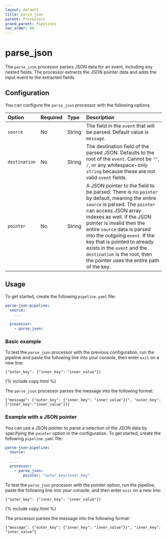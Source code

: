 ```yaml
---
layout: default
title: parse_json
parent: Processors
grand_parent: Pipelines
nav_order: 80
---
```


# parse_json

The `parse_json` processor parses JSON data for an event, including any nested fields. The processor extracts the JSON pointer data and adds the input event to the extracted fields.

## Configuration

You can configure the `parse_json` processor with the following options.

| Option        | Required | Type   | Description                                                                                                                                                                                                                                                                                                                                                                                                                |
| :------------ | :------- | :----- | :------------------------------------------------------------------------------------------------------------------------------------------------------------------------------------------------------------------------------------------------------------------------------------------------------------------------------------------------------------------------------------------------------------------------- |
| `source`      | No       | String | The field in the `event` that will be parsed. Default value is `message`.                                                                                                                                                                                                                                                                                                                                                  |
| `destination` | No       | String | The destination field of the parsed JSON. Defaults to the root of the `event`. Cannot be `""`, `/`, or any whitespace-only `string` because these are not valid `event` fields.                                                                                                                                                                                                                                            |
| `pointer`     | No       | String | A JSON pointer to the field to be parsed. There is no `pointer` by default, meaning the entire `source` is parsed. The `pointer` can access JSON array indexes as well. If the JSON pointer is invalid then the entire `source` data is parsed into the outgoing `event`. If the key that is pointed to already exists in the `event` and the `destination` is the root, then the pointer uses the entire path of the key. |

## Usage

To get started, create the following `pipeline.yaml` file:

```yaml
parse-json-pipeline:
  source:
    ...
  ....
  processor:
    - parse_json:
```

### Basic example

To test the `parse_json` processor with the previous configuration, run the pipeline and paste the following line into your console, then enter `exit` on a new line:

```
{"outer_key": {"inner_key": "inner_value"}}
```

{% include copy.html %}

The `parse_json` processor parses the message into the following format:

```
{"message": {"outer_key": {"inner_key": "inner_value"}}", "outer_key":{"inner_key":"inner_value"}}}
```

### Example with a JSON pointer

You can use a JSON pointer to parse a selection of the JSON data by specifying the `pointer` option in the configuration. To get started, create the following `pipeline.yaml` file:

```yaml
parse-json-pipeline:
  source:
    ...
  ....
  processor:
    - parse_json:
        pointer: "outer_key/inner_key"
```

To test the `parse_json` processor with the pointer option, run the pipeline, paste the following line into your console, and then enter `exit` on a new line:

```
{"outer_key": {"inner_key": "inner_value"}}
```

{% include copy.html %}

The processor parses the message into the following format:

```
{"message": {"outer_key": {"inner_key": "inner_value"}}", "inner_key": "inner_value"}
```
